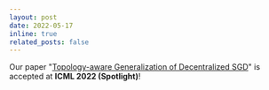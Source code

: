 ```yaml
---
layout: post
date: 2022-05-17
inline: true
related_posts: false
---
```


Our paper "[Topology-aware Generalization of Decentralized SGD](https://arxiv.org/pdf/2206.12680)" is accepted at **ICML 2022 (Spotlight)**!
